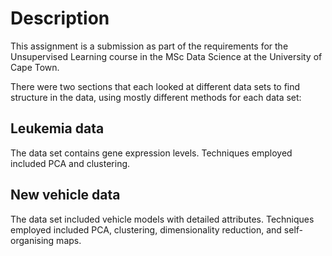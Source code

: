 # Description

This assignment is a submission as part of the requirements for the Unsupervised Learning course in the MSc Data Science at the University of Cape Town.

There were two sections that each looked at different data sets to find structure in the data, using mostly different methods for each data set:

##  Leukemia data

The data set contains gene expression levels. Techniques employed included PCA and clustering.

## New vehicle data

The data set included vehicle models with detailed attributes. Techniques employed included PCA, clustering, dimensionality reduction, and self-organising maps.
